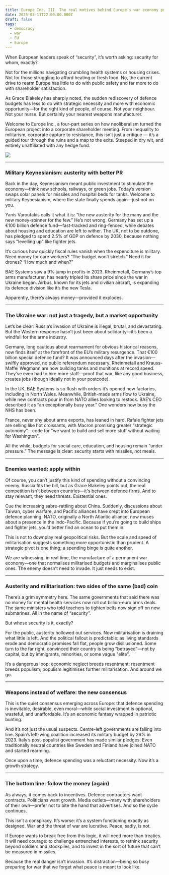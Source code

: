 ```yaml
---
title: Europe Inc. III. The real motives behind Europe’s war economy push
date: 2025-05-11T22:00:00.000Z
draft: false
tags:
  - democracy
  - war
  - EU
  - Europe
---
```


When European leaders speak of “security”, it’s worth asking: security for whom, exactly?

Not for the millions navigating crumbling health systems or housing crises. Not for those struggling to afford heating or fresh food. No, the current drive to rearm Europe has little to do with public safety and far more to do with shareholder satisfaction.

As Grace Blakeley has sharply noted, the sudden rediscovery of defence budgets has less to do with strategic necessity and more with economic opportunity—for the right kind of people, of course. Not your neighbour. Not your nurse. But certainly your nearest weapons manufacturer.

Welcome to Europe Inc., a four-part series on how neoliberalism turned the European project into a corporate shareholder meeting. From inequality to militarism, corporate capture to resistance, this isn’t just a critique — it’s a guided tour through the ruins and a map to the exits. Steeped in dry wit, and entirely unaffiliated with any hedge fund.

![](/images/bombs-away.png#center)

***

### Military Keynesianism: austerity with better PR

Back in the day, Keynesianism meant public investment to stimulate the economy—think new schools, railways, or green jobs. Today’s version swaps solar panels for missiles and hospital beds for tanks. Welcome to military Keynesianism, where the state finally spends again—just not on you.

Yanis Varoufakis calls it what it is: “the new austerity for the many and the new money-spinner for the few.” He’s not wrong. Germany has set up a €100 billion defence fund—fast-tracked and ring-fenced, while debates about housing and education are left to wither. The UK, not to be outdone, has pledged to spend 2.5% of GDP on defence by 2030, because nothing says "levelling up" like fighter jets.

It’s curious how quickly fiscal rules vanish when the expenditure is military. Need money for care workers? “The budget won’t stretch.” Need it for drones? “How much and when?”

BAE Systems saw a 9% jump in profits in 2023. Rheinmetall, Germany’s top arms manufacturer, has nearly tripled its share price since the war in Ukraine began. Airbus, known for its jets and civilian aircraft, is expanding its defence division like it’s the new Tesla.

Apparently, there’s always money—provided it explodes.

***

### The Ukraine war: not just a tragedy, but a market opportunity

Let’s be clear: Russia’s invasion of Ukraine is illegal, brutal, and devastating. But the Western response hasn’t just been about solidarity—it’s been a windfall for the arms industry.

Germany, long cautious about rearmament for obvious historical reasons, now finds itself at the forefront of the EU’s military resurgence. That €100 billion special defence fund? It was announced days after the invasion—swiftly approved, no public referendum necessary. Rheinmetall and Krauss-Maffei Wegmann are now building tanks and munitions at record speed. They’ve even had to hire more staff—proof that war, like any good business, creates jobs (though ideally not in your postcode).

In the UK, BAE Systems is so flush with orders it’s opened new factories, including in North Wales. Meanwhile, British-made arms flow to Ukraine, while new contracts pour in from NATO allies looking to restock. BAE’s CEO described it as “an exceptionally busy year.” One wonders how busy the NHS has been.

France, never shy about arms exports, has leaned in hard. Rafale fighter jets are selling like hot croissants, with Macron promising greater “strategic autonomy”—code for "we want to build and sell more stuff without waiting for Washington".

All the while, budgets for social care, education, and housing remain “under pressure.” The message is clear: security starts with missiles, not meals.

***

### Enemies wanted: apply within

Of course, you can’t justify this kind of spending without a convincing enemy. Russia fits the bill, but as Grace Blakeley points out, the real competition isn't between countries—it's between defence firms. And to stay relevant, they need threats. Existential ones.

Cue the increasing sabre-rattling about China. Suddenly, discussions about Taiwan, cyber warfare, and Pacific alliances have crept into European defence planning. NATO, originally a North Atlantic alliance, now muses about a presence in the Indo-Pacific. Because if you’re going to build ships and fighter jets, you’d better find an ocean to put them in.

This is not to downplay real geopolitical risks. But the scale and speed of militarisation suggests something more opportunistic than prudent. A strategic pivot is one thing; a spending binge is quite another.

We are witnessing, in real time, the manufacture of a permanent war economy—one that normalises militarised budgets and marginalises public ones. The enemy doesn’t need to invade. It just needs to exist.

***

### Austerity and militarisation: two sides of the same (bad) coin

There’s a grim symmetry here. The same governments that said there was no money for mental health services now roll out billion-euro arms deals. The same ministers who told teachers to tighten belts now sign off on new submarines. All in the name of “security”.

But whose security is it, exactly?

For the public, austerity hollowed out services. Now militarisation is draining what little is left. And the political fallout is predictable: as living standards erode and democratic promises fall flat, people grow disillusioned. Some turn to the far right, convinced their country is being "betrayed"—not by capital, but by immigrants, minorities, or some vague "elite".

It’s a dangerous loop: economic neglect breeds resentment; resentment breeds populism; populism legitimises further militarisation. And around we go.

***

### Weapons instead of welfare: the new consensus

This is the quiet consensus emerging across Europe: that defence spending is inevitable, desirable, even moral—while social investment is optional, wasteful, and unaffordable. It’s an economic fantasy wrapped in patriotic bunting.

And it’s not just the usual suspects. Centre-left governments are falling into line. Spain’s left-wing coalition increased its military budget by 26% in 2023. Italy’s post-populist government has made similar pledges. Even traditionally neutral countries like Sweden and Finland have joined NATO and started rearming.

Once upon a time, defence spending was a reluctant necessity. Now it’s a growth strategy.

***

### The bottom line: follow the money (again)

As always, it comes back to incentives. Defence contractors want contracts. Politicians want growth. Media outlets—many with shareholders of their own—prefer not to bite the hand that advertises. And so the cycle continues.

This isn’t a conspiracy. It’s worse: it’s a system functioning exactly as designed. War and the threat of war are lucrative. Peace, sadly, is not.

If Europe wants to break free from this logic, it will need more than treaties. It will need courage: to challenge entrenched interests, to rethink security beyond soldiers and stockpiles, and to invest in the sort of future that can’t be measured in missiles.

Because the real danger isn’t invasion. It’s distraction—being so busy preparing for war that we forget what peace is meant to look like.
